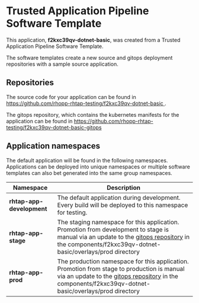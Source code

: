 # Trusted Application Pipeline Software Template

This application, **f2kxc39qv-dotnet-basic**, was created from a Trusted Application Pipeline Software Template.

The software templates create a new source and gitops deployment repositories with a sample source application. 

## Repositories

The source code for your application can be found in [https://github.com/rhopp-rhtap-testing/f2kxc39qv-dotnet-basic ](https://github.com/rhopp-rhtap-testing/f2kxc39qv-dotnet-basic ).
 
The gitops repository, which contains the kubernetes manifests for the application can be found in 
[https://github.com/rhopp-rhtap-testing/f2kxc39qv-dotnet-basic-gitops ](https://github.com/rhopp-rhtap-testing/f2kxc39qv-dotnet-basic-gitops ) 

## Application namespaces 

The default application will be found in the following namespaces. Applications can be deployed into unique namespaces or multiple software templates can also bet generated into the same group namespaces.  

|  Namespace   |  Description   |  
| -------- | -------- |   
| **rhtap-app-development** | The default application during development. Every build will be deployed to this namespace for testing. | 
| **rhtap-app-stage** | The staging namespace for this application. Promotion from development to stage is manual via an update to the [gitops repository](https://github.com/rhopp-rhtap-testing/f2kxc39qv-dotnet-basic-gitops ) in the components/f2kxc39qv-dotnet-basic/overlays/prod directory |  
| **rhtap-app-prod** | The production namespace for this application. Promotion from stage to production is manual via an update to the [gitops repository](https://github.com/rhopp-rhtap-testing/f2kxc39qv-dotnet-basic-gitops ) in the components/f2kxc39qv-dotnet-basic/overlays/prod directory | 